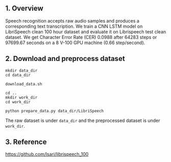 ## 1. Overview

Speech recognition accepts raw audio samples and produces a corresponding text
transcription. We train a CNN LSTM model on LibriSpeech clean 100 hour dataset
and evaluate it on Librispeech test clean dataset. We get Character Error Rate
(CER) 0.0988 after 64283 steps or 97699.67 seconds on a 8 V-100 GPU machine
(0.66 step/second).

## 2. Download and preprocess dataset

```
mkdir data_dir
cd data_dir

download_data.sh

cd ..
mkdir work_dir
cd work_dir

python prepare_data.py data_dir/LibriSpeech
```

The raw dataset is under `data_dir` and the preprocessed dataset is under
`work_dir`.

## 3. Reference

https://github.com/lsari/librispeech_100

